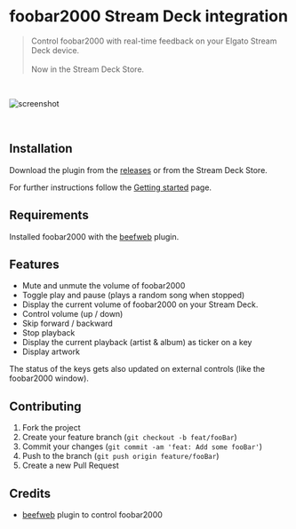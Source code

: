 # foobar2000 Stream Deck integration

> Control foobar2000 with real-time feedback on your Elgato Stream Deck device. \
> \
> Now in the Stream Deck Store.

<br>

![screenshot](images/docs/screenshot.PNG)

<br>

## Installation

Download the plugin from the [releases](https://github.com/cliffhuang0611/streamdeck-foobar2000/releases) or from the Stream Deck Store.

For further instructions follow the [Getting started](docs/getting-started.md) page.

## Requirements

Installed foobar2000 with the [beefweb](https://www.foobar2000.org/components/view/foo_beefweb) plugin.

## Features

- Mute and unmute the volume of foobar2000
- Toggle play and pause (plays a random song when stopped)
- Display the current volume of foobar2000 on your Stream Deck.
- Control volume (up / down)
- Skip forward / backward
- Stop playback
- Display the current playback (artist & album) as ticker on a key
- Display artwork

The status of the keys gets also updated on external controls (like the foobar2000 window).

## Contributing

1. Fork the project
2. Create your feature branch (`git checkout -b feat/fooBar`)
3. Commit your changes (`git commit -am 'feat: Add some fooBar'`)
4. Push to the branch (`git push origin feature/fooBar`)
5. Create a new Pull Request

## Credits

- [beefweb](https://github.com/hyperblast/beefweb) plugin to control foobar2000
